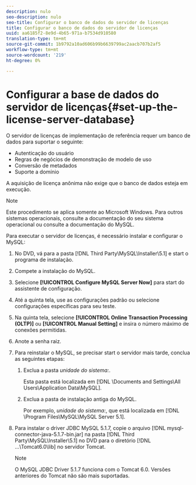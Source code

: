 ```yaml
---
description: nulo
seo-description: nulo
seo-title: Configurar o banco de dados do servidor de licenças
title: Configurar o banco de dados do servidor de licenças
uuid: aa6185f2-8e9d-4b65-971a-b7534d910580
translation-type: tm+mt
source-git-commit: 1b9792a10ad606b99b6639799ac2aacb707b2af5
workflow-type: tm+mt
source-wordcount: '219'
ht-degree: 0%

---
```



# Configurar a base de dados do servidor de licenças{#set-up-the-license-server-database}

O servidor de licenças de implementação de referência requer um banco de dados para suportar o seguinte:

* Autenticação do usuário
* Regras de negócios de demonstração de modelo de uso
* Conversão de metadados
* Suporte a domínio

A aquisição de licença anônima não exige que o banco de dados esteja em execução.

>[!NOTE]
>
>Este procedimento se aplica somente ao Microsoft Windows. Para outros sistemas operacionais, consulte a documentação do seu sistema operacional ou consulte a documentação do MySQL.

Para executar o servidor de licenças, é necessário instalar e configurar o MySQL:

1. No DVD, vá para a pasta [!DNL Third Party\MySQL\Installer\5.1] e start o programa de instalação.
1. Compete a instalação do MySQL.
1. Selecione **[!UICONTROL Configure MySQL Server Now]** para start do assistente de configuração.
1. Até a quinta tela, use as configurações padrão ou selecione configurações específicas para seu teste.
1. Na quinta tela, selecione **[!UICONTROL Online Transaction Processing (OLTP)]** ou **[!UICONTROL Manual Setting]** e insira o número máximo de conexões permitidas.
1. Anote a senha raiz.
1. Para reinstalar o MySQL, se precisar start o servidor mais tarde, conclua as seguintes etapas:
   1. Exclua a pasta *unidade do sistema:*.

      Esta pasta está localizada em [!DNL \Documents and Settings\All Users\Application Data\MySQL].
   1. Exclua a pasta de instalação antiga do MySQL.

      Por exemplo, *unidade do sistema:*, que está localizada em [!DNL \Program Files\MySQL\MySQL Server 5.1].
1. Para instalar o driver JDBC MySQL 5.1.7, copie o arquivo [!DNL mysql-connector-java-5.1.7-bin.jar] na pasta [!DNL Third Party\MySQL\Installer\5.1] no DVD para o diretório [!DNL ...\Tomcat6.0\lib] no servidor Tomcat.

   >[!NOTE]
   >
   >O MySQL JDBC Driver 5.1.7 funciona com o Tomcat 6.0. Versões anteriores do Tomcat não são mais suportadas.

